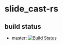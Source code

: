 # slide_cast-rs

## build status
- master: [![Build Status](https://travis-ci.org/hanepjiv/slide_cast-rs.svg?branch=master)](https://travis-ci.org/hanepjiv/slide_cast-rs)
